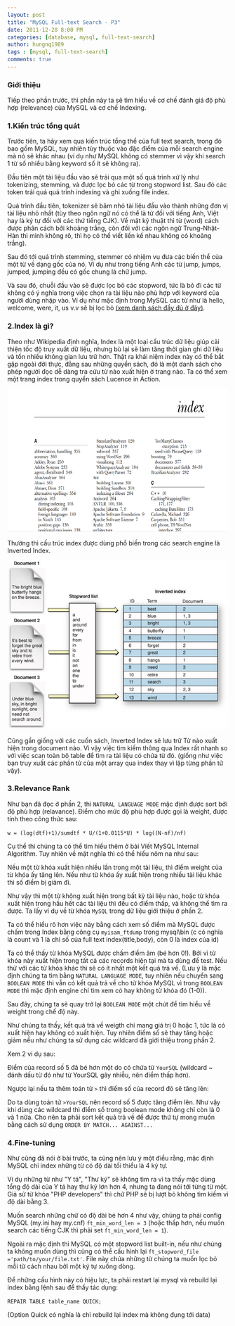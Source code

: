 ```yaml
---
layout: post
title: "MySQL Full-text Search - P3"
date: 2011-12-28 8:00 PM
categories: [database, mysql, full-text-search]
author: hungnq1989
tags : [mysql, full-text-search]
comments: true
---
```

### Giới thiệu
Tiếp theo phần trước, thì phần này ta sẽ tìm hiểu về cơ chế đánh giá độ phù hợp (relevance) của MySQL và cơ chế Indexing.
<!--more-->

### 1.Kiến trúc tổng quát
Trước tiên, ta hãy xem qua kiến trúc tổng thể của full text search, trong đó bao gồm MySQL, tuy nhiên tùy thuộc vào đặc điểm của mỗi search engine mà nó sẽ khác nhau (ví dụ như MySQL không có stemmer vì vậy khi search 1 từ số nhiều bằng keyword số ít sẽ không ra).

Đầu tiên một tài liệu đầu vào sẽ trải qua một số quá trình xử lý như tokenizing, stemming, và được lọc bỏ các từ trong stopword list. Sau đó các token trải quá quá trình indexing và ghi xuống file index.

Quá trình đầu tiên, tokenizer sẽ băm nhỏ tài liệu đầu vào thành những đơn vị tài liệu nhỏ nhất (tùy theo ngôn ngữ nó có thể là từ đối với tiếng Anh, Việt hay là ký tự đối với các thứ tiếng CJK). Về mặt kỹ thuật thì từ (word) cách được phân cách bởi khoảng trắng, còn đối với các ngôn ngữ Trung-Nhật-Hàn thì mình không rõ, thì họ có thể viết liền kề nhau không có khoảng trắng).

Sau đó tới quá trình stemming, stemmer có nhiệm vụ đưa các biến thể của một từ về dạng gốc của nó. Ví dụ như trong tiếng Anh các từ jump, jumps, jumped, jumping đều có gốc chung là chữ jump.

Và sau đó, chuỗi đầu vào sẽ được lọc bỏ các stopword, tức là bỏ đi các từ không có ý nghĩa trong việc chọn ra tài liệu nào phù hợp với keyword của người dùng nhập vào. Ví dụ như mặc định trong MySQL các từ như là hello, welcome, were, it, us v.v sẽ bị lọc bỏ [(xem danh sách đầy đủ ở đây)](http://dev.mysql.com/doc/refman/5.5/en/fulltext-stopwords.html).

### 2.Index là gì?

Theo như Wikipedia định nghĩa, Index là một loại cấu trúc dữ liệu giúp cải thiện tốc độ truy xuất dữ liệu, nhưng bù lại sẽ làm tăng thời gian ghi dữ liệu và tốn nhiều không gian lưu trữ hơn. Thật ra khái niệm index này có thể bắt gặp ngoài đời thực, đằng sau những quyển sách, đó là một danh sách cho phép người đọc dễ dàng tra cứu từ nào xuất hiện ở trang nào. Ta có thể xem một trang index trong quyển sách Lucence in Action.

![Index](/assets/posts/mysql-full-text-search-p3/index.png)

Thường thì cấu trúc index được dùng phổ biến trong các search engine là Inverted Index.

![Index](/assets/posts/mysql-full-text-search-p3/inverted_index.png)

Cũng gần giống với các cuốn sách, Inverted Index sẽ lưu trữ Từ nào xuất hiện trong document nào. Vì vậy việc tìm kiếm thông qua Index rất nhanh so với việc scan toàn bộ table để tìm ra tài liệu có chứa từ đó. (giống như việc bạn truy xuất các phần tử của một array qua index thay vì lặp từng phần tử vậy).

### 3.Relevance Rank

Như bạn đã đọc ở phần 2, thì `NATURAL LANGUAGE MODE` mặc định được sort bởi độ phù hợp (relavance). Điểm cho mức độ phù hợp được gọi là weight, được tính theo công thức sau:

`w = (log(dtf)+1)/sumdtf * U/(1+0.0115*U) * log((N-nf)/nf)`

Cụ thể thì chúng ta có thể tìm hiểu thêm ở bài Viết MySQL Internal Algorithm. Tuy nhiên về mặt nghĩa thì có thể hiểu nôm na như sau:

Nếu một từ khóa xuất hiện nhiều lần trong một tài liệu, thì điểm weight của từ khóa ấy tăng lên. Nếu như từ khóa ấy xuất hiện trong nhiều tài liệu khác thì số điểm bị giảm đi.

Như vậy thì một từ không xuất hiện trong bất kỳ tài liệu nào, hoặc từ khóa xuất hiện trong hầu hết các tài liệu thì đều có điểm thấp, và không thể tìm ra được. Ta lấy ví dụ về từ khóa `MySQL` trong dữ liệu giới thiệu ở phần 2.

Ta có thể hiểu rõ hơn việc này bằng cách xem số điểm mà MySQL được chấm trong Index bằng công cụ `myisam_ftdump` trong mysql\bin (c có nghĩa là count và 1 là chỉ số của full text index(title,body), còn 0 là index của id)

Ta có thể thấy từ khóa MySQL được chấm điểm âm (bé hơn 0!). Bởi vì từ khóa này xuất hiện trong tất cả các records hiện tại mà ta dùng để test. Nếu thử với các từ khóa khác thì sẽ có ít nhất một kết quả trả về. (Lưu ý là mặc định chúng ta tìm bằng `NATURAL LANGUAGE MODE`, tuy nhiên nếu chuyển sang `BOOLEAN MODE` thì vẫn có kết quả trả về cho từ khóa MySQL vì trong `BOOLEAN MODE` thì mặc định engine chỉ tìm xem có hay không từ khóa đó (1-0)).

Sau đây, chúng ta sẽ quay trở lại `BOOLEAN MODE` một chút để tìm hiểu về weight trong chế độ này.

Như chúng ta thấy, kết quả trả về weigth chỉ mang giá trị 0 hoặc 1, tức là có xuất hiện hay không có xuất hiện. Tuy nhiên điểm số sẽ thay tăng hoặc giảm nếu như chúng ta sử dụng các wildcard đã giới thiệu trong phần 2.

Xem 2 ví dụ sau:

Điểm của record số 5 đã bé hơn một do có chứa từ `YourSQL` (wildcard ~ đánh dấu từ đó như từ YourSQL gây nhiễu, nên điểm thấp hơn).

Ngược lại nếu ta thêm toán tử `>` thì điểm số của record đó sẽ tăng lên:

Do ta dùng toán tử `>YourSQL` nên record số 5 được tăng điểm lên. Như vậy khi dùng các wildcard thì điểm số trong boolean mode không chỉ còn là 0 và 1 nữa. Cho nên ta phải sort kết quả trả về để được thứ tự mong muốn bằng cách sử dụng `ORDER BY MATCH... AGAINST...`

### 4.Fine-tuning

Như cũng đã nói ở bài trước, ta cũng nên lưu ý một điểu rằng, mặc định MySQL chỉ index những từ có độ dài tối thiểu là 4 ký tự.

Ví dụ những từ như "Y tá", "Thư ký" sẽ không tìm ra vì ta thấy mặc dùng tổng độ dài của Y tá hay thư ký lơn hơn 4, nhưng ta đang nói tới từng từ một. Giả sử từ khóa "PHP developers" thì chữ PHP sẽ bị lượt bỏ không tìm kiếm vì độ dài bằng 3.

Muốn search những chữ có độ dài bé hơn 4 như vậy, chúng ta phải config MySQL (my.ini hay my.cnf) `ft_min_word_len = 3` (hoặc thấp hơn, nếu muốn search các tiếng CJK thì phải set `ft_min_word_len = 1`).

Ngoài ra mặc định thì MySQL có một stopword list built-in, nếu như chúng ta không muốn dùng thì cũng có thể cấu hình lại `ft_stopword_file ='path/to/your/file.txt'`. File này chứa những từ chúng ta muốn lọc bỏ mỗi từ cách nhau bởi một ký tự xuống dòng.

Để những cấu hình này có hiệu lực, ta phải restart lại mysql và rebuild lại index bằng lệnh sau để thấy tác dụng:

`REPAIR TABLE table_name QUICK;`

(Option Quick có nghĩa là chỉ rebuild lại index mà không đụng tới data)